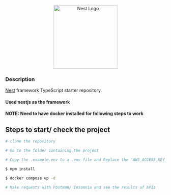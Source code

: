 <p align="center">
  <a href="http://nestjs.com/" target="blank"><img src="https://nestjs.com/img/logo-small.svg" width="200" alt="Nest Logo" /></a>
</p>

### Description

[Nest](https://github.com/nestjs/nest) framework TypeScript starter repository.

#### Used nestjs as the framework

#### NOTE: Need to have docker installed for following steps to work

## Steps to start/ check the project


```bash
# clone the repository

# Go to the folder containing the project

# Copy the .example.env to a .env file and Replace the 'AWS_ACCESS_KEY_ID' and 'AWS_SECRET_ACCESS_KEY' with actual values

$ npm install

$ docker compose up -d

# Make requests with Postman/ Insomnia and see the results of APIs
```